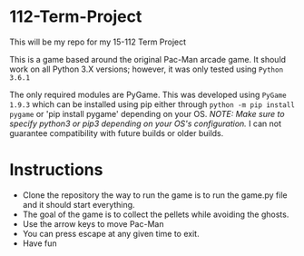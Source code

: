 # 112-Term-Project
This will be my repo for my 15-112 Term Project

This is a game based around the original Pac-Man arcade game. It should work on
all Python 3.X versions; however, it was only tested using `Python 3.6.1`

The only required modules are PyGame. This was developed using `PyGame 1.9.3`
which can be installed using pip either through `python -m pip install pygame`
or 'pip install pygame' depending on your OS. *NOTE: Make sure to specify
python3 or pip3 depending on your OS's configuration.* I can not guarantee
compatibility with future builds or older builds.

# Instructions
- Clone the repository the way to run the game is to run the game.py file
and it should start everything.
- The goal of the game is to collect the pellets while avoiding the ghosts.
- Use the arrow keys to move Pac-Man
- You can press escape at any given time to exit.
- Have fun
